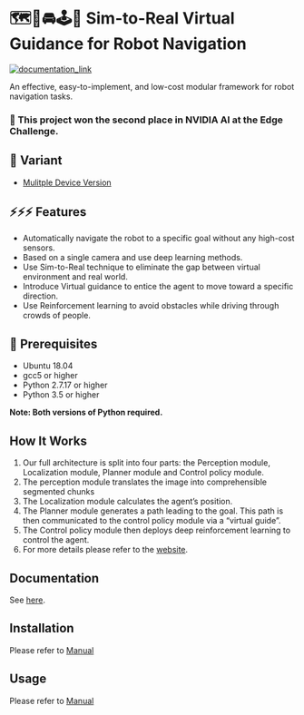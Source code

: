 # 🗺🤖🚘🕹📡 Sim-to-Real Virtual Guidance for Robot Navigation

[![documentation_link](https://img.shields.io/badge/docs-online-brightgreen.svg)](https://kaichen1008.github.io/Sim-to-Real-Virtual-Guidance-for-Robot-Navigation/)

An effective, easy-to-implement, and low-cost modular framework for robot navigation tasks.

### 🏅 This project won the second place in NVIDIA AI at the Edge Challenge.


## 💾 Variant
- [Mulitple Device Version](https://github.com/KaiChen1008/Vision-Based-Autonomous-Navigation-Robot)

## ⚡️⚡️⚡️ Features

- Automatically navigate the robot to a specific goal without any high-cost sensors.
- Based on a single camera and use deep learning methods.
- Use Sim-to-Real technique to eliminate the gap between virtual environment and real world.
- Introduce Virtual guidance to entice the agent to move toward a specific direction.
- Use Reinforcement learning to avoid obstacles while driving through crowds of people.

## 📎 Prerequisites

- Ubuntu 18.04
- gcc5 or higher
- Python 2.7.17 or higher
- Python 3.5 or higher

**Note: Both versions of Python required.**

## How It Works

<!-- ![](https://i.imgur.com/fd0u5ws.png) -->

1. Our full architecture is split into four parts: the Perception module, Localization module, Planner module and Control policy module.
2.  The perception module translates the image into comprehensible segmented chunks
3. The Localization module calculates the agent’s position.
4. The Planner module generates a path leading to the goal. This path is then communicated to the control policy module via a “virtual guide”. 
5. The Control policy module then deploys deep reinforcement learning to control the agent. 
6. For more details please refer to the [website](https://www.hackster.io/do-you-wanna-build-a-snowman/sim-to-real-virtual-guidance-for-robot-navigation-71e54a).

## Documentation

See [here](https://kaichen1008.github.io/Sim-to-Real-Virtual-Guidance-for-Robot-Navigation/).

## Installation

Please refer to [Manual](https://kaichen1008.github.io/Sim-to-Real-Virtual-Guidance-for-Robot-Navigation/installation/ros.html)

## Usage
Please refer to [Manual](https://kaichen1008.github.io/Sim-to-Real-Virtual-Guidance-for-Robot-Navigation/usage/build_map.html)
